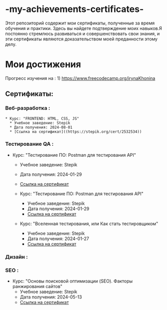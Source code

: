 # -my-achievements-certificates-
Этот репозиторий содержит мои сертификаты, полученные за время обучения и практики. Здесь вы найдете подтверждение моих навыков.Я постоянно стремлюсь развиваться и совершенствовать свои знания, и эти сертификаты являются доказательством моей преданности этому делу.

# Мои достижения

Прогресс изучения на : 
                1) https://www.freecodecamp.org/irynaKhonina

         

## Сертификаты:

### Веб-разработка :

    * Курс: "FRONTEND: HTML, CSS, JS"
      * Учебное заведение: Stepik
      * Дата получения: 2024-08-01
      * [Ссылка на сертификат]((https://stepik.org/cert/2532534))


### Тестирование QA :

 * Курс: "Тестирование ПО: Postman для тестирования API"
      * Учебное заведение: Stepik
      * Дата получения: 2024-01-29
      * [Ссылка на сертификат](https://stepik.org/cert/2345293)

   * Курс: "Тестирование ПО: Postman для тестирования API"
      * Учебное заведение: Stepik
      * Дата получения: 2024-01-29
      * [Ссылка на сертификат](https://stepik.org/cert/2345293)

   * Курс: "Вселенная тестирования, или Как стать тестировщиком"
      * Учебное заведение: Stepik
      * Дата получения: 2024-01-27
      * [Ссылка на сертификат](https://stepik.org/cert/2343275)
        
        


### Дизайн :

### SEO :

  * Курс: "Основы поисковой оптимизации (SEO). Факторы ранжирования сайтов"
      * Учебное заведение: Stepik
      * Дата получения: 2024-05-13
      * [Ссылка на сертификат](https://stepik.org/cert/2461477)


